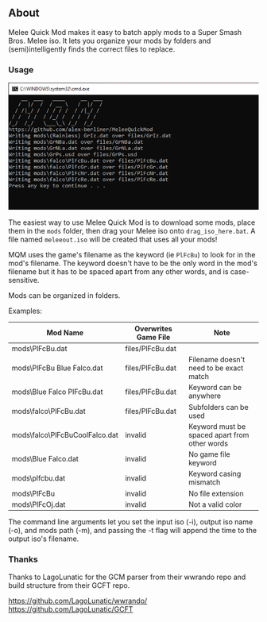 ## About

Melee Quick Mod makes it easy to batch apply mods to a Super Smash Bros. Melee iso. It lets you organize your mods by folders and (semi)intelligently finds the correct files to replace.

### Usage

![MQM preview](assets/preview.png?raw=true "MQM preview")

The easiest way to use Melee Quick Mod is to download some mods, place them in the `mods` folder, then drag your Melee iso onto `drag_iso_here.bat`. A file named `meleeout.iso` will be created that uses all your mods!

MQM uses the game's filename as the keyword (ie `PlFcBu`) to look for in the mod's filename. The keyword doesn't have to be the only word in the mod's filename but it has to be spaced apart from any other words, and is case-sensitive.

Mods can be organized in folders.

Examples:

| Mod Name  | Overwrites Game File | Note |
| ------------- | ------------- | ------------- |
| mods\PlFcBu.dat  | files/PlFcBu.dat  |  |
| mods\PlFcBu Blue Falco.dat  | files/PlFcBu.dat  | Filename doesn't need to be exact match |
| mods\Blue Falco PlFcBu.dat  | files/PlFcBu.dat  | Keyword can be anywhere |
| mods\falco\PlFcBu.dat  | files/PlFcBu.dat  | Subfolders can be used |
| mods\falco\PlFcBuCoolFalco.dat  | invalid  | Keyword must be spaced apart from other words |
| mods\Blue Falco.dat   | invalid  | No game file keyword |
| mods\plfcbu.dat  | invalid  | Keyword casing mismatch |
| mods\PlFcBu  | invalid  | No file extension |
| mods\PlFcOj.dat  | invalid  | Not a valid color |

The command line arguments let you set the input iso (-i), output iso name (-o), and mods path (-m), and passing the -t flag will append the time to the output iso's filename.

### Thanks

Thanks to LagoLunatic for the GCM parser from their wwrando repo and build structure from their GCFT repo.

https://github.com/LagoLunatic/wwrando/
https://github.com/LagoLunatic/GCFT
